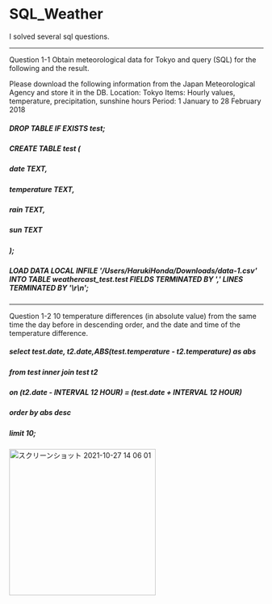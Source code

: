 # SQL_Weather
I solved several sql questions. 

---
Question 1-1
Obtain meteorological data for Tokyo and query (SQL) for the following and the result.

Please download the following information from the Japan Meteorological Agency and store it in the DB.
Location: Tokyo
Items: Hourly values, temperature, precipitation, sunshine hours
Period: 1 January to 28 February 2018

##### DROP TABLE IF EXISTS test;
##### CREATE TABLE test (
#####    date TEXT,
#####    temperature TEXT,
#####    rain TEXT,
#####    sun TEXT
##### );

##### LOAD DATA LOCAL INFILE '/Users/HarukiHonda/Downloads/data-1.csv' INTO TABLE weathercast_test.test FIELDS TERMINATED BY ',' LINES TERMINATED BY '\r\n';

---
Question 1-2
10 temperature differences (in absolute value) from the same time the day before in descending order, and the date and time of the temperature difference.

##### select test.date, t2.date,ABS(test.temperature - t2.temperature) as abs
##### from test inner join test t2
##### on (t2.date - INTERVAL 12 HOUR) = (test.date + INTERVAL 12 HOUR)
##### order by abs desc
##### limit 10;

<img width="290" alt="スクリーンショット 2021-10-27 14 06 01" src="https://user-images.githubusercontent.com/60038634/139062394-b70aad9c-a06d-40e1-929c-a9a817e5ff85.png">
